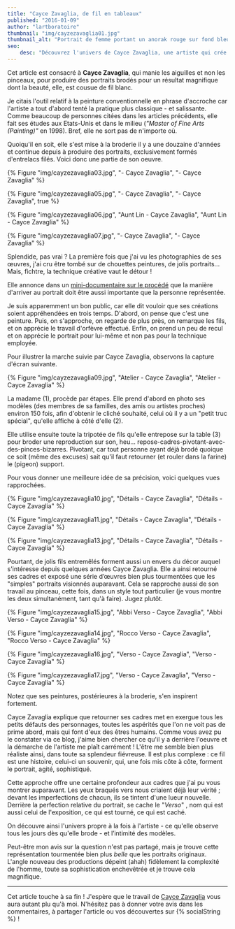 ```yaml
---
title: "Cayce Zavaglia, de fil en tableaux"
published: "2016-01-09"
author: "lartboratoire"
thumbnail: "img/cayzezavaglia01.jpg"
thumbnail_alt: "Portrait de femme portant un anorak rouge sur fond bleu ; on distingue dans le grain les points de broderie - par Cayce Zavaglia"
seo:
    desc: "Découvrez l'univers de Cayce Zavaglia, une artiste qui crée des portraits époustouflants grâce à la broderie, transformant chaque fil en une œuvre d'art unique."
---
```


Cet article est consacré à **Cayce Zavaglia**, qui manie les aiguilles et non les pinceaux, pour produire des portraits brodés pour un résultat magnifique dont la beauté, elle, est cousue de fil blanc.

<!--more-->

Je citais l'outil relatif à la peinture conventionnelle en phrase d'accroche car l'artiste a tout d'abord tenté la pratique plus classique - et salissante. Comme beaucoup de personnes citées dans les articles précédents, elle fait ses études aux Etats-Unis et dans le milieu (_"Master of Fine Arts (Painting)"_ en 1998). Bref, elle ne sort pas de n'importe où.

Quoiqu'il en soit, elle s'est mise à la broderie il y a une douzaine d'années et continue depuis à produire des portraits, exclusivement formés d'entrelacs filés. Voici donc une partie de son oeuvre.

{% Figure "img/cayzezavaglia03.jpg", "- Cayce Zavaglia", "- Cayce Zavaglia" %}

{% Figure "img/cayzezavaglia05.jpg", "- Cayce Zavaglia", "- Cayce Zavaglia", true %}

{% Figure "img/cayzezavaglia06.jpg", "Aunt Lin - Cayce Zavaglia", "Aunt Lin - Cayce Zavaglia" %}

{% Figure "img/cayzezavaglia07.jpg", "- Cayce Zavaglia", "- Cayce Zavaglia" %}


Splendide, pas vrai ? La première fois que j'ai vu les photographies de ses œuvres, j'ai cru être tombé sur de chouettes peintures, de jolis portraits... Mais, fichtre, la technique créative vaut le détour !

Elle annonce dans un [mini-documentaire sur le procédé](https://vimeo.com/51107397) que la manière d'arriver au portrait doit être aussi importante que la personne représentée.

Je suis apparemment un bon public, car elle dit vouloir que ses créations soient appréhendées en trois temps. D'abord, on pense que c'est une peinture. Puis, on s'approche, on regarde de plus près, on remarque les fils, et on apprécie le travail d'orfèvre effectué. Enfin, on prend un peu de recul et on apprécie le portrait pour lui-même et non pas pour la technique employée.

Pour illustrer la marche suivie par Cayce Zavaglia, observons la capture d'écran suivante.

{% Figure "img/cayzezavaglia09.jpg", "Atelier - Cayce Zavaglia", "Atelier - Cayce Zavaglia" %}

La madame (1), procède par étapes. Elle prend d'abord en photo ses modèles (des membres de sa familles, des amis ou artistes proches) environ 150 fois, afin d'obtenir le cliché souhaité, celui où il y a un "petit truc spécial", qu'elle affiche à côté d'elle (2).

Elle utilise ensuite toute la tripotée de fils qu'elle entrepose sur la table (3) pour broder une reproduction sur son, heu... repose-cadres-pivotant-avec-des-pinces-bizarres. Pivotant, car tout personne ayant déjà brodé quoique ce soit (même des excuses) sait qu'il faut retourner (et rouler dans la farine) le (pigeon) support.

Pour vous donner une meilleure idée de sa précision, voici quelques vues rapprochées.

{% Figure "img/cayzezavaglia10.jpg", "Détails - Cayce Zavaglia", "Détails - Cayce Zavaglia" %}

{% Figure "img/cayzezavaglia11.jpg", "Détails - Cayce Zavaglia", "Détails - Cayce Zavaglia" %}

{% Figure "img/cayzezavaglia13.jpg", "Détails - Cayce Zavaglia", "Détails - Cayce Zavaglia" %}

Pourtant, de jolis fils entremêlés forment aussi un envers du décor auquel s'intéresse depuis quelques années Cayce Zavaglia. Elle a ainsi retourné ses cadres et exposé une série d’œuvres bien plus tourmentées que les "simples" portraits visionnés auparavant. Cela se rapproche aussi de son travail au pinceau, cette fois, dans un style tout particulier (je vous montre les deux simultanément, tant qu'à faire). Jugez plutôt.

{% Figure "img/cayzezavaglia15.jpg", "Abbi Verso - Cayce Zavaglia", "Abbi Verso - Cayce Zavaglia" %}

{% Figure "img/cayzezavaglia14.jpg", "Rocco Verso - Cayce Zavaglia", "Rocco Verso - Cayce Zavaglia" %}

{% Figure "img/cayzezavaglia16.jpg", "Verso - Cayce Zavaglia", "Verso - Cayce Zavaglia" %}

{% Figure "img/cayzezavaglia17.jpg", "Verso - Cayce Zavaglia", "Verso - Cayce Zavaglia" %}

Notez que ses peintures, postérieures à la broderie, s'en inspirent fortement.

Cayce Zavaglia explique que retourner ses cadres met en exergue tous les petits défauts des personnages, toutes les aspérités que l'on ne voit pas de prime abord, mais qui font d'eux des êtres humains. Comme vous avez pu le constater via ce blog, j'aime bien chercher ce qu'il y a derrière l'oeuvre et la démarche de l'artiste me plaît carrément ! L'être me semble bien plus réaliste ainsi, dans toute sa splendeur fiévreuse. Il est plus complexe : ce fil est une histoire, celui-ci un souvenir, qui, une fois mis côte à côte, forment le portrait, agité, sophistiqué.

Cette approche offre une certaine profondeur aux cadres que j'ai pu vous montrer auparavant. Les yeux braqués vers nous criaient déjà leur vérité ; devant les imperfections de chacun, ils se tintent d'une lueur nouvelle. Derrière la perfection relative du portrait, se cache le "_Verso_" , nom qui est aussi celui de l'exposition, ce qui est tourné, ce qui est caché.

On découvre ainsi l'univers propre à la fois à l'artiste - ce qu'elle observe tous les jours dès qu'elle brode - et l’intimité des modèles.

Peut-être mon avis sur la question n'est pas partagé, mais je trouve cette représentation tourmentée bien plus _belle_ que les portraits originaux. L'angle nouveau des productions dépeint (ahah) fidèlement la complexité de l'homme, toute sa sophistication enchevêtrée et je trouve cela magnifique.

* * *

Cet article touche à sa fin ! J'espère que le travail de [Cayce Zavaglia](https://www.caycezavaglia.com) vous aura autant plu qu'à moi. N'hésitez pas à donner votre avis dans les commentaires, à partager l'article ou vos découvertes sur {% socialString %} !
